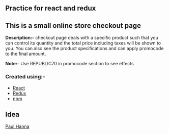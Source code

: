 ## Practice for react and redux   
   
## This is a small online store checkout page    
**Description:-** checkout page deals with a specific product such that you can control its quantity and the total price including taxes will be shown to you. You can also see the product specifications and can apply promocode to the final amount.     

   **Note:-** Use REPUBLIC70 in promocode section to see effects   
### Created using:-  
- [React](https://reactjs.org/)  
- [Redux](https://reduxjs.org/)   
- [npm](https://www.npmjs.com/)

## Idea    
[Paul Hanna](https://www.youtube.com/watch?v=KLCnTjB0w_o)